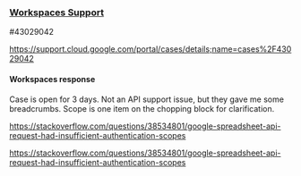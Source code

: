 ### [Workspaces Support](https://support.google.com/a/contact/wsdev)

#43029042

https://support.cloud.google.com/portal/cases/details;name=cases%2F43029042

#### Workspaces response

Case is open for 3 days. Not an API support issue, but they gave me some breadcrumbs. Scope is one item on the chopping block for clarification. 

https://stackoverflow.com/questions/38534801/google-spreadsheet-api-request-had-insufficient-authentication-scopes

https://stackoverflow.com/questions/38534801/google-spreadsheet-api-request-had-insufficient-authentication-scopes